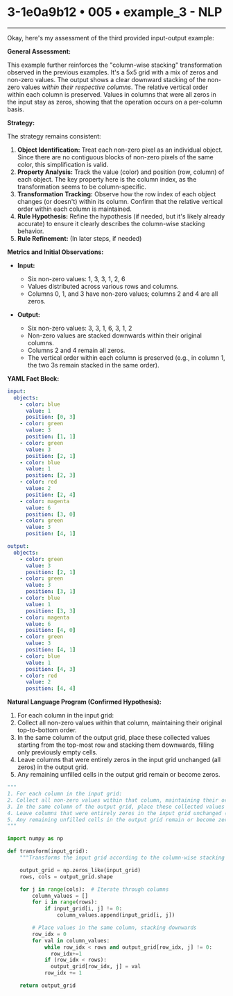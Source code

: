 # 3-1e0a9b12 • 005 • example_3 - NLP

---
Okay, here's my assessment of the third provided input-output example:

**General Assessment:**

This example further reinforces the "column-wise stacking" transformation observed in the previous examples. It's a 5x5 grid with a mix of zeros and non-zero values. The output shows a clear downward stacking of the non-zero values *within their respective columns*. The relative vertical order within each column is preserved. Values in columns that were all zeros in the input stay as zeros, showing that the operation occurs on a per-column basis.

**Strategy:**

The strategy remains consistent:

1.  **Object Identification:** Treat each non-zero pixel as an individual object. Since there are no contiguous blocks of non-zero pixels of the same color, this simplification is valid.
2.  **Property Analysis:** Track the value (color) and position (row, column) of each object. The key property here is the column index, as the transformation seems to be column-specific.
3.  **Transformation Tracking:** Observe how the row index of each object changes (or doesn't) within its column. Confirm that the relative vertical order within each column is maintained.
4.  **Rule Hypothesis:** Refine the hypothesis (if needed, but it's likely already accurate) to ensure it clearly describes the column-wise stacking behavior.
5.  **Rule Refinement:** (In later steps, if needed)

**Metrics and Initial Observations:**

*   **Input:**
    *   Six non-zero values: 1, 3, 3, 1, 2, 6
    *   Values distributed across various rows and columns.
    *   Columns 0, 1, and 3 have non-zero values; columns 2 and 4 are all zeros.

*   **Output:**
    *   Six non-zero values: 3, 3, 1, 6, 3, 1, 2
    *   Non-zero values are stacked downwards within their original columns.
    *   Columns 2 and 4 remain all zeros.
    *   The vertical order within each column is preserved (e.g., in column 1, the two 3s remain stacked in the same order).

**YAML Fact Block:**



```yaml
input:
  objects:
    - color: blue
      value: 1
      position: [0, 3]
    - color: green
      value: 3
      position: [1, 1]
    - color: green
      value: 3
      position: [2, 1]
    - color: blue
      value: 1
      position: [2, 3]
    - color: red
      value: 2
      position: [2, 4]
    - color: magenta
      value: 6
      position: [3, 0]
    - color: green
      value: 3
      position: [4, 1]

output:
  objects:
    - color: green
      value: 3
      position: [2, 1]
    - color: green
      value: 3
      position: [3, 1]
    - color: blue
      value: 1
      position: [3, 3]
    - color: magenta
      value: 6
      position: [4, 0]
    - color: green
      value: 3
      position: [4, 1]
    - color: blue
      value: 1
      position: [4, 3]
    - color: red
      value: 2
      position: [4, 4]

```



**Natural Language Program (Confirmed Hypothesis):**

1.  For each column in the input grid:
2.  Collect all non-zero values within that column, maintaining their original top-to-bottom order.
3.  In the same column of the output grid, place these collected values starting from the top-most row and stacking them downwards, filling only previously empty cells.
4.  Leave columns that were entirely zeros in the input grid unchanged (all zeros) in the output grid.
5.  Any remaining unfilled cells in the output grid remain or become zeros.



```python
"""
1. For each column in the input grid:
2. Collect all non-zero values within that column, maintaining their original top-to-bottom order.
3. In the same column of the output grid, place these collected values starting from the top-most row and stacking them downwards, filling only previously empty cells.
4. Leave columns that were entirely zeros in the input grid unchanged (all zeros) in the output grid.
5. Any remaining unfilled cells in the output grid remain or become zeros.
"""

import numpy as np

def transform(input_grid):
    """Transforms the input grid according to the column-wise stacking rule."""

    output_grid = np.zeros_like(input_grid)
    rows, cols = output_grid.shape

    for j in range(cols):  # Iterate through columns
        column_values = []
        for i in range(rows):
            if input_grid[i, j] != 0:
                column_values.append(input_grid[i, j])

        # Place values in the same column, stacking downwards
        row_idx = 0
        for val in column_values:
            while row_idx < rows and output_grid[row_idx, j] != 0:
              row_idx+=1
            if (row_idx < rows):
              output_grid[row_idx, j] = val
            row_idx += 1

    return output_grid
```

